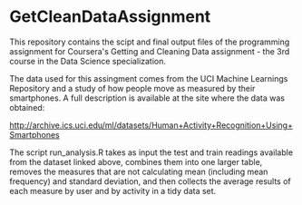 GetCleanDataAssignment
======================

This repository contains the scipt and final output files of the programming assignment for Coursera's Getting and Cleaning Data assignment - the 3rd course in the Data Science specialization.

The data used for this assingment comes from the UCI Machine Learnings Repository and a study of how people move as measured by their smartphones. A full description is available at the site where the data was obtained: 

http://archive.ics.uci.edu/ml/datasets/Human+Activity+Recognition+Using+Smartphones 

The script run_analysis.R takes as input the test and train readings available from the dataset linked above, combines them into one larger table, removes the measures that are not calculating mean (including mean frequency) and standard deviation, and then collects the average results of each measure by user and by activity in a tidy data set.
